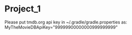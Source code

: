 # Project_1

Please put tmdb.org api key in ~/.gradle/gradle.properties as: MyTheMovieDBApiKey="99999900000000999999999"
